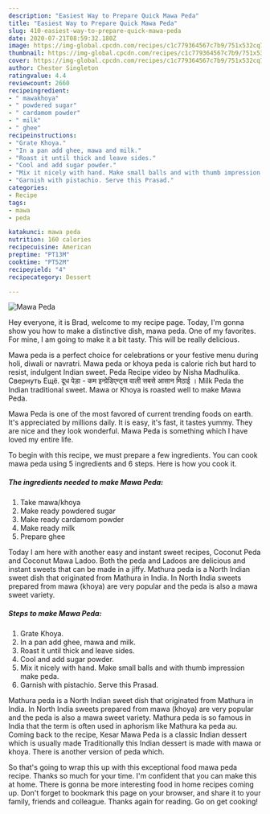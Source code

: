 ```yaml
---
description: "Easiest Way to Prepare Quick Mawa Peda"
title: "Easiest Way to Prepare Quick Mawa Peda"
slug: 410-easiest-way-to-prepare-quick-mawa-peda
date: 2020-07-21T08:59:32.180Z
image: https://img-global.cpcdn.com/recipes/c1c779364567c7b9/751x532cq70/mawa-peda-recipe-main-photo.jpg
thumbnail: https://img-global.cpcdn.com/recipes/c1c779364567c7b9/751x532cq70/mawa-peda-recipe-main-photo.jpg
cover: https://img-global.cpcdn.com/recipes/c1c779364567c7b9/751x532cq70/mawa-peda-recipe-main-photo.jpg
author: Chester Singleton
ratingvalue: 4.4
reviewcount: 2660
recipeingredient:
- " mawakhoya"
- " powdered sugar"
- " cardamom powder"
- " milk"
- " ghee"
recipeinstructions:
- "Grate Khoya."
- "In a pan add ghee, mawa and milk."
- "Roast it until thick and leave sides."
- "Cool and add sugar powder."
- "Mix it nicely with hand. Make small balls and with thumb impression make peda."
- "Garnish with pistachio. Serve this Prasad."
categories:
- Recipe
tags:
- mawa
- peda

katakunci: mawa peda 
nutrition: 160 calories
recipecuisine: American
preptime: "PT13M"
cooktime: "PT52M"
recipeyield: "4"
recipecategory: Dessert

---
```



![Mawa Peda](https://img-global.cpcdn.com/recipes/c1c779364567c7b9/751x532cq70/mawa-peda-recipe-main-photo.jpg)

Hey everyone, it is Brad, welcome to my recipe page. Today, I'm gonna show you how to make a distinctive dish, mawa peda. One of my favorites. For mine, I am going to make it a bit tasty. This will be really delicious.

Mawa peda is a perfect choice for celebrations or your festive menu during holi, diwali or navratri. Mawa peda or khoya peda is calorie rich but hard to resist, indulgent Indian sweet. Peda Recipe video by Nisha Madhulika. Свернуть Ещё. दूध पेड़ा - कम इन्ग्रेडिएन्ट्स वाली सबसे आसान मिठाई । Milk Peda the Indian traditional sweet. Mawa or Khoya is roasted well to make Mawa Peda.

Mawa Peda is one of the most favored of current trending foods on earth. It's appreciated by millions daily. It is easy, it's fast, it tastes yummy. They are nice and they look wonderful. Mawa Peda is something which I have loved my entire life.


To begin with this recipe, we must prepare a few ingredients. You can cook mawa peda using 5 ingredients and 6 steps. Here is how you cook it.

<!--inarticleads1-->

##### The ingredients needed to make Mawa Peda:

1. Take  mawa/khoya
1. Make ready  powdered sugar
1. Make ready  cardamom powder
1. Make ready  milk
1. Prepare  ghee


Today I am here with another easy and instant sweet recipes, Coconut Peda and Coconut Mawa Ladoo. Both the peda and Ladoos are delicious and instant sweets that can be made in a jiffy. Mathura peda is a North Indian sweet dish that originated from Mathura in India. In North India sweets prepared from mawa (khoya) are very popular and the peda is also a mawa sweet variety. 

<!--inarticleads2-->

##### Steps to make Mawa Peda:

1. Grate Khoya.
1. In a pan add ghee, mawa and milk.
1. Roast it until thick and leave sides.
1. Cool and add sugar powder.
1. Mix it nicely with hand. Make small balls and with thumb impression make peda.
1. Garnish with pistachio. Serve this Prasad.


Mathura peda is a North Indian sweet dish that originated from Mathura in India. In North India sweets prepared from mawa (khoya) are very popular and the peda is also a mawa sweet variety. Mathura peda is so famous in India that the term is often used in aphorism like Mathura ka peda au. Coming back to the recipe, Kesar Mawa Peda is a classic Indian dessert which is usually made Traditionally this Indian dessert is made with mawa or khoya. There is another version of peda which. 

So that's going to wrap this up with this exceptional food mawa peda recipe. Thanks so much for your time. I'm confident that you can make this at home. There is gonna be more interesting food in home recipes coming up. Don't forget to bookmark this page on your browser, and share it to your family, friends and colleague. Thanks again for reading. Go on get cooking!
